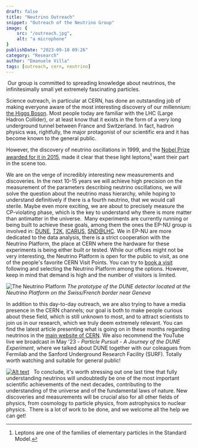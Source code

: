```yaml
---
draft: false
title: "Neutrino Outreach"
snippet: "Outreach of the Neutrino Group"
image: {
    src: "/outreach.jpg",
    alt: "a microphone"
}
publishDate: "2023-09-10 09:26"
category: "Research"
author: "Emanuele Villa"
tags: [outreach, cern, neutrino]
---
```

​
Our group is committed to spreading knowledge about neutrinos, the infinitesimally small yet extremely fascinating particles.

Science outreach, in particular at CERN, has done an outstanding job of making everyone aware of the most interesting discovery of our millennium: [the Higgs Boson](https://home.web.cern.ch/science/physics/higgs-boson#:~:text=How%20did%20physicists%20know%20it,boson%20should%2C%20according%20to%20theory.). 
Most people today are familiar with the LHC (Large Hadron Collider), or at least know that it exists in the form of a very long underground tunnel between France and Switzerland.
In fact, hadron physics was, rightfully, the major protagonist of our scientific era and it has become known to the general public. 

However, the discovery of neutrino oscillations in 1999, and the [Nobel Prize awarded for it in 2015](https://www.nature.com/articles/nphys3543#:~:text=The%202015%20Nobel%20Prize%20in,shows%20that%20neutrinos%20have%20mass%22), made it clear that these light leptons[^1] want their part in the scene too.

We are on the verge of incredibly interesting new measurements and discoveries. In the next 10-15 years we will achieve high precision on the measurement of the parameters describing neutrino oscillations, we will solve the question about the neutrino mass hierarchy, while hoping to understand definitively if there is a fourth neutrino, that we would call sterile. Maybe even more exciting, we are about to precisely measure the CP-violating phase, which is the key to understand why there is more matter than antimatter in the universe.
​
Many experiments are currently running or being built to achieve these goals, among them the ones the EP-NU group is involved in: [DUNE](https://www.dunescience.org/), [T2K](https://t2k-experiment.org/), [ICARUS](https://icarus.sites.lngs.infn.it/), [SND@LHC](https://snd-lhc.web.cern.ch/). 
We in EP-NU are more dedicated to the data analysis, there is a strict cooperation with the Neutrino Platform, the place at CERN where the hardware for these experiments is being either built or tested. While our offices might not be very interesting, the Neutrino Platform is open for the public to visit, as one of the people's favorite CERN Visit Points. You can try to [book a visit](https://visit.cern/group-bookings) following and selecting the Neutrino Platform among the options. 
However, keep in mind that demand is high and the number of visitors is limited.
​
<!-- Add image of NP-->
![The Neutrino Platform](https://www.symmetrymagazine.org/sites/default/files/styles/2015_inset_one/public/images/standard/protoDUNEconstruction.jpg?itok=nrZiBRLP)
*The prototype of the DUNE detector located at the Neutrino Platform on the Swiss/French border near Geneva*
​

In addition to this day-to-day outreach, we are also trying to have a media presence in the CERN channels; our goal is both to make people curious about these field, which is still unknown to most, and to attract scientists to join us in our research, which we truly deem extremely relevant. 
You can find the latest article presenting what is going on in these months regarding neutrinos in the [main website of CERN](https://home.cern/news/news/experiments/preparing-next-era-neutrino-research). We also recommend the YouTube live we broadcast in May '23 - *Particle Pursuit - A Journey of the DUNE Experiment*, where we talked about DUNE together with our coleagues from Fermilab and the Sanford Underground Research Facility (SURF).
Totally worth watching and suitable for general public!
​
<!-- Adding thumbnil of youtube video -->
[![Alt text](https://img.youtube.com/vi/LaMjElNVhEg/maxresdefault.jpg)](https://www.youtube.com/watch?v=LaMjElNVhEg)
​
​
To conclude, it's worth stressing out one last time that fully understanding neutrinos will undoubtedly be one of the most important scientific achievements of the next decades, contributing to the understanding of the universe and of the fundamental laws of nature. 
New discoveries and measurements will be crucial also for all other fields of physics, from cosmology to particle physics, from astrophysics to nuclear physics.
​
There is a lot of work to be done, and we welcome all the help we can get! 
​
[^1]: Leptons are one of the families of elementary particles in the Standard Model.
